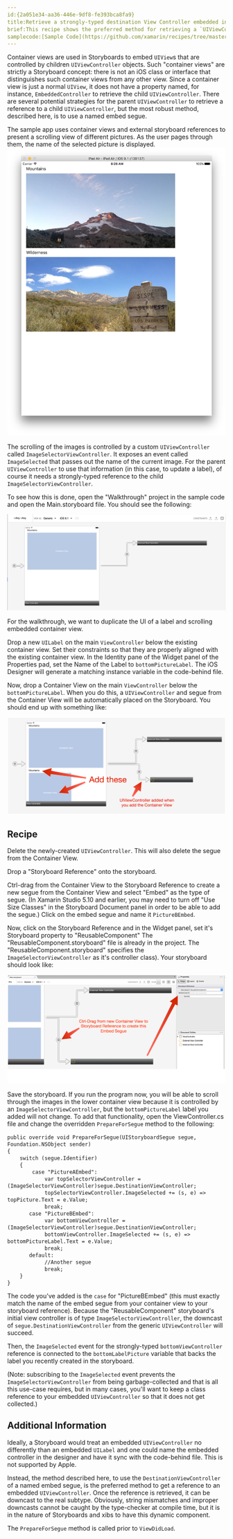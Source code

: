 ```yaml
---
id:{2a051e34-aa36-446e-9df8-fe393bca8fa9}
title:Retrieve a strongly-typed destination View Controller embedded in a Container View
brief:This recipe shows the preferred method for retrieving a `UIViewController` embedded in a "Container View" in a Storyboard.
samplecode:[Sample Code](https://github.com/xamarin/recipes/tree/master/ios/general/storyboard/container_view_to_child_view_controller) 
---
```


Container views are used in Storyboards to embed `UIView`s that are controlled by children `UIViewController` objects. Such "container views" are strictly a Storyboard concept: there is not an iOS class or interface that distinguishes such container views from any other view. Since a container view is just a normal `UIView`, it does not have a property named, for instance, `EmbeddedController` to retrieve the child `UIViewController`. There are several potential strategies for the parent `UIViewController` to retrieve a reference to a child `UIViewController`, but the most robust method, described here, is to use a named embed segue.

The sample app uses container views and external storyboard references to present a scrolling view of different pictures. As the user pages through them, the name of the selected picture is displayed.  ![](Images/Final.png)

The scrolling of the images is controlled by a custom `UIViewController` called `ImageSelectorViewController`. It exposes an event called `ImageSelected` that passes out the name of the current image. For the parent `UIViewController` to use that information (in this case, to update a label), of course it needs a strongly-typed reference to the child `ImageSelectorViewController`.

To see how this is done, open the "Walkthrough" project in the sample code and open the Main.storyboard file. You should see the following:

![](Images/Walkthrough0.png)

For the walkthrough, we want to duplicate the UI of a label and scrolling embedded container view.

Drop a new `UILabel` on the main `ViewController` below the existing container view. Set their constraints so that they are properly aligned with the existing container view. In the Identity pane of the Widget panel of the Properties pad, set the Name of the Label to `bottomPictureLabel`. The iOS Designer will generate a matching instance variable in the code-behind file.

Now, drop a Container View on the main `ViewController` below the `bottomPictureLabel`. When you do this, a `UIViewController` and segue from the Container View will be automatically placed on the Storyboard. You should end up with something like:

![](Images/Walkthrough1.png)

## Recipe

Delete the newly-created `UIViewController`. This will also delete the segue from the Container View.

Drop a "Storyboard Reference" onto the storyboard.

Ctrl-drag from the Container View to the Storyboard Reference to create a new segue from the Container View and select "Embed" as the type of segue. (In Xamarin Studio 5.10 and earlier, you may need to turn off "Use Size Classes" in the Storyboard Document panel in order to be able to add the segue.) Click on the embed segue and name it `PictureBEmbed`.

Now, click on the Storyboard Reference and in the Widget panel, set it's Storyboard property to "ReusableComponent" The "ReusableComponent.storyboard" file is already in the project. The "ReusableComponent.storyboard" specifies the `ImageSelectorViewController` as it's controller class). Your storyboard should look like:

![](Images/Walkthrough2.png)

Save the storyboard. If you run the program now, you will be able to scroll through the images in the lower container view because it is controlled by an `ImageSelectorViewController`, but the `bottomPictureLabel` label you added will not change. To add that functionality, open the ViewController.cs file and change the overridden `PrepareForSegue` method to the following:

```
public override void PrepareForSegue(UIStoryboardSegue segue, Foundation.NSObject sender)
{
    switch (segue.Identifier)
    {
        case "PictureAEmbed":
            var topSelectorViewController = (ImageSelectorViewController)segue.DestinationViewController;
            topSelectorViewController.ImageSelected += (s, e) => topPicture.Text = e.Value;
            break;
       case "PictureBEmbed":
            var bottomViewController = (ImageSelectorViewController)segue.DestinationViewController;
            bottomViewController.ImageSelected += (s, e) => bottomPictureLabel.Text = e.Value;
            break;
       default:
            //Another segue
            break;
    }
}
```

The code you've added is the `case` for "PictureBEmbed" (this must exactly match the name of the embed segue from your container view to your storyboard reference). Because the "ReusableComponent" storyboard's initial view controller is of type `ImageSelectorViewController`, the downcast of `segue.DestinationViewController` from the generic `UIViewController` will succeed.

Then, the `ImageSelected` event for the strongly-typed `bottomViewController` reference is connected to the `bottomLabelPicture` variable that backs the label you recently created in the storyboard.

(Note: subscribing to the `ImageSelected` event prevents the `ImageSelectorViewController` from being garbage-collected and that is all this use-case requires, but in many cases, you'll want to keep a class reference to your embedded `UIViewController` so that it does not get collected.)

## Additional Information

Ideally, a Storyboard would treat an embedded `UIViewController` no differently than an embedded `UILabel` and one could name the embedded controller in the designer and have it sync with the code-behind file. This is not supported by Apple.

Instead, the method described here, to use the `DestinationViewController` of a named embed segue, is the preferred method to get a reference to an embedded `UIViewController`. Once the reference is retrieved, it can be downcast to the real subtype. Obviously, string mismatches and improper downcasts cannot be caught by the type-checker at compile time, but it is in the nature of Storyboards and xibs to have this dynamic component.

The `PrepareForSegue` method is called prior to `ViewDidLoad`.
